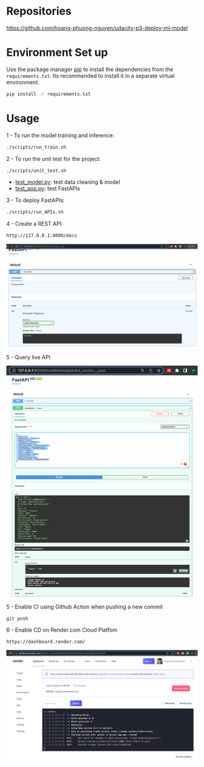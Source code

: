 # Repositories
https://github.com/hoang-phuong-nguyen/udacity-p3-deploy-ml-model


# Environment Set up
Use the package manager [pip](https://pip.pypa.io/en/stable/) to install the dependencies from the ```requirements.txt```. Its recommended to install it in a separate virtual environment.

```bash
pip install -r requirements.txt
```

# Usage
1 - To run the model training and inference: 
```bash
./scripts/run_train.sh
```

2 - To run the unit test for the project: 
```bash
./scripts/unit_test.sh
```
- [test_model.py](./starter/ml/test_model.py): test data cleaning & model 
- [test_app.py](./test_app.py): test FastAPIs



3 - To deploy FastAPIs:
```bash
./scripts/run_APIs.sh
```

4 - Create a REST API:
```bash
http://127.0.0.1:8000/docs
```
<img src="screenshots/example.png">

5 - Query live API 

<img src="screenshots/live_post.png">


5 - Enable CI using Github Action when pushing a new commit
```bash
git push
```

6 - Enable CD on Render.com Cloud Platfom 
```bash
https://dashboard.render.com/
```
<img src="screenshots/continuous_deloyment.png">

